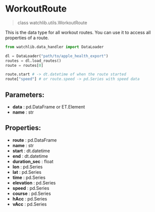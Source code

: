 
# WorkoutRoute

> class watchlib.utils.WorkoutRoute

This is the data type for all workout routes. You can use it to access all properties of a route.

```python
from watchlib.data_handler import DataLoader

dl = DataLoader("path/to/apple_health_export")
routes = dl.load_routes()
route = routes[0]

route.start # -> dt.datetime of when the route started
route["speed"] # or route.speed -> pd.Series with speed data 
```

## Parameters:
- **data** : pd.DataFrame or ET.Element
- **name** : str

## Properties:
- **route** : pd.DataFrame
- **name** : str
- **start** : dt.datetime
- **end** : dt.datetime
- **duration_sec** : float
- **lon** : pd.Series
- **lat** : pd.Series
- **time** : pd.Series
- **elevation** : pd.Series
- **speed** : pd.Series
- **course** : pd.Series
- **hAcc** : pd.Series
- **vAcc** : pd.Series

